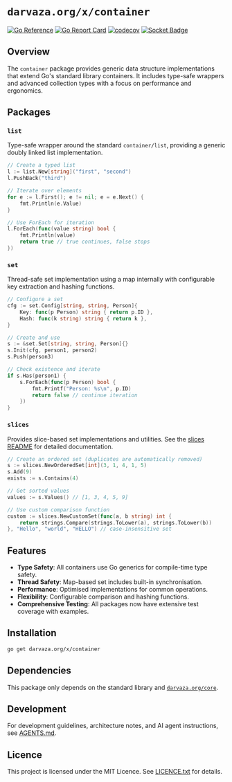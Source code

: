# `darvaza.org/x/container`

[![Go Reference][godoc-badge]][godoc-link]
[![Go Report Card][goreportcard-badge]][goreportcard-link]
[![codecov][codecov-badge]][codecov-link]
[![Socket Badge][socket-badge]][socket-link]

[godoc-badge]: https://pkg.go.dev/badge/darvaza.org/x/container.svg
[godoc-link]: https://pkg.go.dev/darvaza.org/x/container
[goreportcard-badge]: https://goreportcard.com/badge/darvaza.org/x/container
[goreportcard-link]: https://goreportcard.com/report/darvaza.org/x/container
[codecov-badge]: https://codecov.io/github/darvaza-proxy/x/graph/badge.svg?flag=container
[codecov-link]: https://codecov.io/gh/darvaza-proxy/x
[socket-badge]: https://socket.dev/api/badge/go/package/darvaza.org/x/container
[socket-link]: https://socket.dev/go/package/darvaza.org/x/container

## Overview

The `container` package provides generic data structure implementations that
extend Go's standard library containers. It includes type-safe wrappers and
advanced collection types with a focus on performance and ergonomics.

## Packages

### `list`

Type-safe wrapper around the standard `container/list`, providing a
generic doubly linked list implementation.

```go
// Create a typed list
l := list.New[string]("first", "second")
l.PushBack("third")

// Iterate over elements
for e := l.First(); e != nil; e = e.Next() {
    fmt.Println(e.Value)
}

// Use ForEach for iteration
l.ForEach(func(value string) bool {
    fmt.Println(value)
    return true // true continues, false stops
})
```

### `set`

Thread-safe set implementation using a map internally with configurable key
extraction and hashing functions.

```go
// Configure a set
cfg := set.Config[string, string, Person]{
    Key: func(p Person) string { return p.ID },
    Hash: func(k string) string { return k },
}

// Create and use
s := &set.Set[string, string, Person]{}
s.Init(cfg, person1, person2)
s.Push(person3)

// Check existence and iterate
if s.Has(person1) {
    s.ForEach(func(p Person) bool {
        fmt.Printf("Person: %s\n", p.ID)
        return false // continue iteration
    })
}
```

### `slices`

Provides slice-based set implementations and utilities. See the
[slices README](slices/README.md) for detailed documentation.

```go
// Create an ordered set (duplicates are automatically removed)
s := slices.NewOrderedSet[int](3, 1, 4, 1, 5)
s.Add(9)
exists := s.Contains(4)

// Get sorted values
values := s.Values() // [1, 3, 4, 5, 9]

// Use custom comparison function
custom := slices.NewCustomSet(func(a, b string) int {
    return strings.Compare(strings.ToLower(a), strings.ToLower(b))
}, "Hello", "world", "HELLO") // case-insensitive set
```

## Features

* **Type Safety**: All containers use Go generics for compile-time type safety.
* **Thread Safety**: Map-based set includes built-in synchronisation.
* **Performance**: Optimised implementations for common operations.
* **Flexibility**: Configurable comparison and hashing functions.
* **Comprehensive Testing**: All packages now have extensive test coverage
  with examples.

## Installation

```bash
go get darvaza.org/x/container
```

## Dependencies

This package only depends on the standard library and
[`darvaza.org/core`][core-link].

[core-link]: https://pkg.go.dev/darvaza.org/core

## Development

For development guidelines, architecture notes, and AI agent instructions, see
[AGENTS.md](AGENTS.md).

## Licence

This project is licensed under the MIT Licence. See [LICENCE.txt](LICENCE.txt)
for details.

